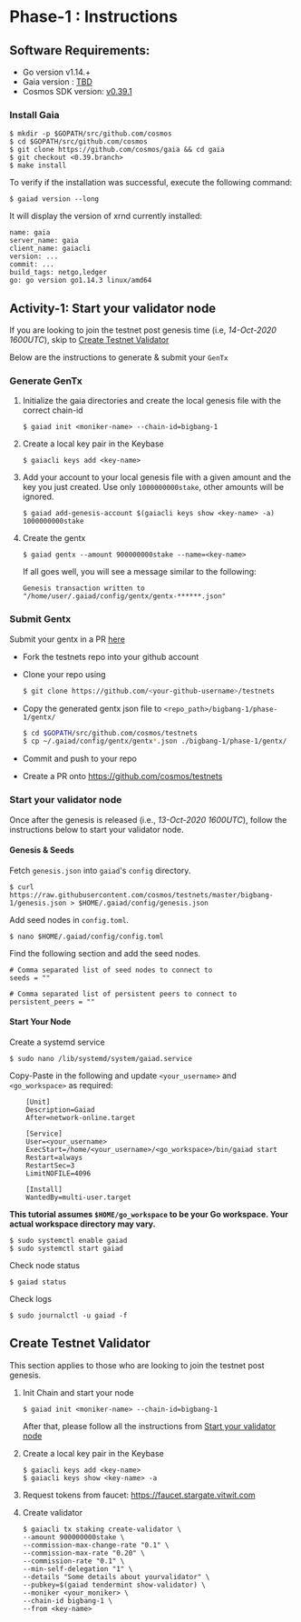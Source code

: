 # Phase-1 : Instructions

## Software Requirements:
- Go version v1.14.+
- Gaia version : [TBD]()
- Cosmos SDK version: [v0.39.1](https://github.com/cosmos/cosmos-sdk/releases/tag/v0.39.1)


### Install Gaia
```
$ mkdir -p $GOPATH/src/github.com/cosmos
$ cd $GOPATH/src/github.com/cosmos
$ git clone https://github.com/cosmos/gaia && cd gaia
$ git checkout <0.39.branch>
$ make install
```

To verify if the installation was successful, execute the following command:
```
$ gaiad version --long
```
It will display the version of xrnd currently installed:
```
name: gaia
server_name: gaia
client_name: gaiacli
version: ...
commit: ...
build_tags: netgo,ledger
go: go version go1.14.3 linux/amd64
```

## Activity-1: Start your validator node
If you are looking to join the testnet post genesis time (i.e, _14-Oct-2020 1600UTC_), skip to [Create Testnet Validator](#create-testnet-validator)

Below are the instructions to generate & submit your `GenTx`
### Generate GenTx
1. Initialize the gaia directories and create the local genesis file with the correct
   chain-id

   ```shell
   $ gaiad init <moniker-name> --chain-id=bigbang-1
   ```

2. Create a local key pair in the Keybase

   ```shell
   $ gaiacli keys add <key-name>
   ```

3. Add your account to your local genesis file with a given amount and the key you
   just created. Use only `1000000000stake`, other amounts will be ignored.

   ```shell
   $ gaiad add-genesis-account $(gaiacli keys show <key-name> -a) 1000000000stake
   ```

4. Create the gentx

   ```shell
   $ gaiad gentx --amount 900000000stake --name=<key-name>
   ```

   If all goes well, you will see a message similar to the following:
    ```shell
    Genesis transaction written to "/home/user/.gaiad/config/gentx/gentx-******.json"
    ```

### Submit Gentx
Submit your gentx in a PR [here](https://github.com/cosmos/testnets)

- Fork the testnets repo into your github account 

- Clone your repo using

    ```sh
    $ git clone https://github.com/<your-github-username>/testnets
    ```

- Copy the generated gentx json file to `<repo_path>/bigbang-1/phase-1/gentx/`

    ```sh
    $ cd $GOPATH/src/github.com/cosmos/testnets
    $ cp ~/.gaiad/config/gentx/gentx*.json ./bigbang-1/phase-1/gentx/
    ```

- Commit and push to your repo
- Create a PR onto https://github.com/cosmos/testnets


### Start your validator node
Once after the genesis is released (i.e., _13-Oct-2020 1600UTC_), follow the instructions below to start your validator node.

#### Genesis & Seeds
Fetch `genesis.json` into `gaiad`'s `config` directory.
```
$ curl https://raw.githubusercontent.com/cosmos/testnets/master/bigbang-1/genesis.json > $HOME/.gaiad/config/genesis.json
```

Add seed nodes in `config.toml`.
```
$ nano $HOME/.gaiad/config/config.toml
```
Find the following section and add the seed nodes.
```
# Comma separated list of seed nodes to connect to
seeds = ""
```
```
# Comma separated list of persistent peers to connect to
persistent_peers = ""
```

#### Start Your Node

Create a systemd service

```
$ sudo nano /lib/systemd/system/gaiad.service
```
Copy-Paste in the following and update `<your_username>` and `<go_workspace>` as required:

```
    [Unit]
    Description=Gaiad
    After=network-online.target

    [Service]
    User=<your_username>
    ExecStart=/home/<your_username>/<go_workspace>/bin/gaiad start
    Restart=always
    RestartSec=3
    LimitNOFILE=4096

    [Install]
    WantedBy=multi-user.target
```

**This tutorial assumes `$HOME/go_workspace` to be your Go workspace. Your actual workspace directory may vary.**

```
$ sudo systemctl enable gaiad
$ sudo systemctl start gaiad
```
Check node status
```
$ gaiad status
```
Check logs
```
$ sudo journalctl -u gaiad -f
```

## Create Testnet Validator
This section applies to those who are looking to join the testnet post genesis.

1. Init Chain and start your node
   ```shell
   $ gaiad init <moniker-name> --chain-id=bigbang-1
   ```

   After that, please follow all the instructions from [Start your validator node](#start-your-validator-node)


2. Create a local key pair in the Keybase

   ```shell
   $ gaiacli keys add <key-name>
   $ gaiacli keys show <key-name> -a
   ```

3. Request tokens from faucet: https://faucet.stargate.vitwit.com

4. Create validator

   ```shell
   $ gaiacli tx staking create-validator \
   --amount 900000000stake \
   --commission-max-change-rate "0.1" \
   --commission-max-rate "0.20" \
   --commission-rate "0.1" \
   --min-self-delegation "1" \
   --details "Some details about yourvalidator" \
   --pubkey=$(gaiad tendermint show-validator) \
   --moniker <your_moniker> \
   --chain-id bigbang-1 \
   --from <key-name> 
   ```
